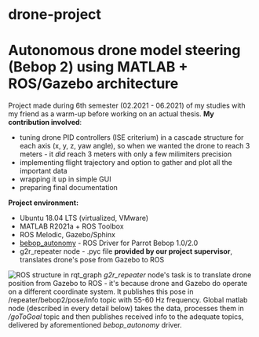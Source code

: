 # drone-project
# **Autonomous drone model steering (Bebop 2) using MATLAB + ROS/Gazebo architecture**
Project made during 6th semester (02.2021 - 06.2021) of my studies with my friend as a warm-up before working on an actual thesis. 
**My contribution involved**:
* tuning drone PID controllers (ISE criterium) in a cascade structure for each axis (x, y, z, yaw angle), so when we wanted the drone to reach 3 meters - it *did* reach 3 meters with only a few milimiters precision
* implementing flight trajectory and option to gather and plot all the important data
* wrapping it up in simple GUI
* preparing final documentation


**Project environment:**
* Ubuntu 18.04 LTS (virtualized, VMware)
* MATLAB R2021a + ROS Toolbox
* ROS Melodic, Gazebo/Sphinx
* [bebop_autonomy](https://bebop-autonomy.readthedocs.io/en/latest/) - ROS Driver for Parrot Bebop 1.0/2.0 
* g2r_repeater node - .pyc file **provided by our project supervisor**, translates drone's pose from Gazebo to ROS

![ROS structure in rqt_graph](https://i.imgur.com/uOfaEgF.png)
*g2r_repeater* node's task is to translate drone position from Gazebo to ROS - it's because drone and Gazebo do operate on a different coordinate system. It publishes this pose in /repeater/bebop2/pose/info topic with 55-60 Hz frequency. Global matlab node (described in every detail below) takes the data, processes them in */goToGoal* topic and then publishes received info to the adequate topics, delivered by aforementioned *bebop_autonomy* driver.
